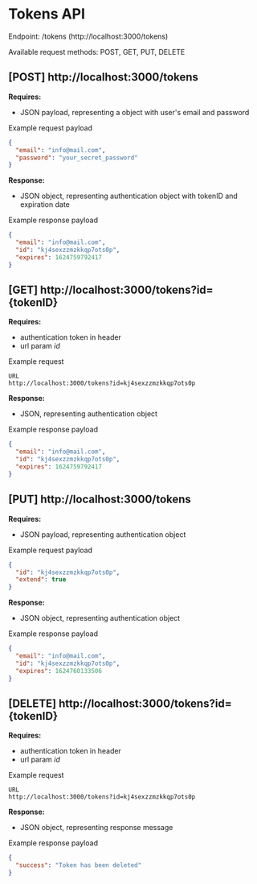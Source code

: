 # Tokens API

Endpoint: /tokens (http://localhost:3000/tokens)

Available request methods: POST, GET, PUT, DELETE

## [POST] http://localhost:3000/tokens

**Requires:**

- JSON payload, representing a object with user's email and password

Example request payload

```json
{
  "email": "info@mail.com",
  "password": "your_secret_password"
}
```

**Response:**

- JSON object, representing authentication object with tokenID and expiration date

Example response payload

```json
{
  "email": "info@mail.com",
  "id": "kj4sexzzmzkkqp7ots0p",
  "expires": 1624759792417
}
```

## [GET] http://localhost:3000/tokens?id={tokenID}

**Requires:**

- authentication token in header
- url param _id_

Example request

```
URL
http://localhost:3000/tokens?id=kj4sexzzmzkkqp7ots0p
```

**Response:**

- JSON, representing authentication object

Example response payload

```json
{
  "email": "info@mail.com",
  "id": "kj4sexzzmzkkqp7ots0p",
  "expires": 1624759792417
}
```

## [PUT] http://localhost:3000/tokens

**Requires:**

- JSON payload, representing authentication object

Example request payload

```json
{
  "id": "kj4sexzzmzkkqp7ots0p",
  "extend": true
}
```

**Response:**

- JSON object, representing authentication object

Example response payload

```json
{
  "email": "info@mail.com",
  "id": "kj4sexzzmzkkqp7ots0p",
  "expires": 1624760133506
}
```

## [DELETE] http://localhost:3000/tokens?id={tokenID}

**Requires:**

- authentication token in header
- url param _id_

Example request

```
URL
http://localhost:3000/tokens?id=kj4sexzzmzkkqp7ots0p
```

**Response:**

- JSON object, representing response message

Example response payload

```json
{
  "success": "Token has been deleted"
}
```
